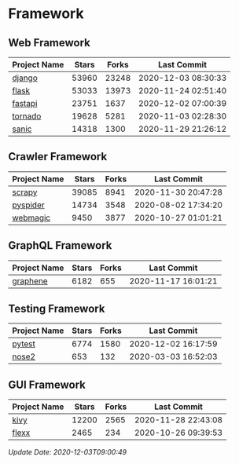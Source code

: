 # Framework

## Web Framework
| Project Name | Stars | Forks | Last Commit |
| ------------ | ----- | ----- | ----------- |
| [django](https://github.com/django/django) | 53960 | 23248 | 2020-12-03 08:30:33 |
| [flask](https://github.com/pallets/flask) | 53033 | 13973 | 2020-11-24 02:51:40 |
| [fastapi](https://github.com/tiangolo/fastapi) | 23751 | 1637 | 2020-12-02 07:00:39 |
| [tornado](https://github.com/tornadoweb/tornado) | 19628 | 5281 | 2020-11-03 02:28:30 |
| [sanic](https://github.com/huge-success/sanic) | 14318 | 1300 | 2020-11-29 21:26:12 |

## Crawler Framework
| Project Name | Stars | Forks | Last Commit |
| ------------ | ----- | ----- | ----------- |
| [scrapy](https://github.com/scrapy/scrapy) | 39085 | 8941 | 2020-11-30 20:47:28 |
| [pyspider](https://github.com/binux/pyspider) | 14734 | 3548 | 2020-08-02 17:34:20 |
| [webmagic](https://github.com/code4craft/webmagic) | 9450 | 3877 | 2020-10-27 01:01:21 |

## GraphQL Framework
| Project Name | Stars | Forks | Last Commit |
| ------------ | ----- | ----- | ----------- |
| [graphene](https://github.com/graphql-python/graphene) | 6182 | 655 | 2020-11-17 16:01:21 |

## Testing Framework
| Project Name | Stars | Forks | Last Commit |
| ------------ | ----- | ----- | ----------- |
| [pytest](https://github.com/pytest-dev/pytest) | 6774 | 1580 | 2020-12-02 16:17:59 |
| [nose2](https://github.com/nose-devs/nose2) | 653 | 132 | 2020-03-03 16:52:03 |

## GUI Framework
| Project Name | Stars | Forks | Last Commit |
| ------------ | ----- | ----- | ----------- |
| [kivy](https://github.com/kivy/kivy) | 12200 | 2565 | 2020-11-28 22:43:08 |
| [flexx](https://github.com/flexxui/flexx) | 2465 | 234 | 2020-10-26 09:39:53 |

*Update Date: 2020-12-03T09:00:49*